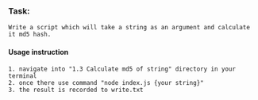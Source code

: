 ### Task:

    Write a script which will take a string as an argument and calculate it md5 hash.

#### Usage instruction

    1. navigate into "1.3 Calculate md5 of string" directory in your terminal
    2. once there use command "node index.js {your string}"
    3. the result is recorded to write.txt
